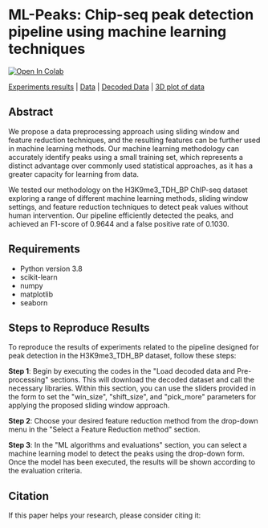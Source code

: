 # ML-Peaks: Chip-seq peak detection pipeline using machine learning techniques
[![Open In Colab](https://colab.research.google.com/assets/colab-badge.svg)](https://colab.research.google.com/github/sajadamouei/Peak-detection-chip-seq/blob/main/ML_Peaks.ipynb "Click to open in Colab") 

[Experiments results](https://docs.google.com/document/d/1lIr_GnLKK7Y9vTBghdIdan7MfagC9UcxQdwh7tA_ROE/edit?usp=sharing) | [Data](https://archive.ics.uci.edu/ml/datasets/chipseq) | [Decoded Data](https://drive.google.com/file/d/1N2PCF3A9atH9lPEVJcBks1HUSFKUZDQ9/view?usp=sharing) | [3D plot of data](https://colab.research.google.com/drive/1pugELPWn2pGpLwHhjAVxUQ13aTWvKHh-?usp=sharing)

## Abstract
We propose a data preprocessing approach using sliding window and feature reduction techniques, and the resulting features can be further used in machine learning methods. Our machine learning methodology can accurately identify peaks using a small training set, which represents a distinct advantage over commonly used statistical approaches, as it has a greater capacity for learning from data. 
 
 We tested our methodology on the H3K9me3_TDH_BP ChIP-seq dataset exploring a range of different machine learning methods, sliding window settings, and feature reduction techniques to detect peak values without human intervention. Our pipeline efficiently detected the peaks, and achieved an F1-score of 0.9644 and a false positive rate of 0.1030.

## Requirements
* Python version 3.8
* scikit-learn
* numpy
* matplotlib
* seaborn

## Steps to Reproduce Results

To reproduce the results of experiments related to the pipeline designed for peak detection in the H3K9me3_TDH_BP dataset, follow these steps:

**Step 1**: Begin by executing the codes in the "Load decoded data and Pre-processing" sections. This will download the decoded dataset and call the necessary libraries. Within this section, you can use the sliders provided in the form to set the "win_size", "shift_size", and "pick_more" parameters for applying the proposed sliding window approach.

**Step 2**: Choose your desired feature reduction method from the drop-down menu in the "Select a Feature Reduction method" section.

**Step 3**: In the "ML algorithms and evaluations" section, you can select a machine learning model to detect the peaks using the drop-down form. Once the model has been executed, the results will be shown according to the evaluation criteria.

## Citation
If this paper helps your research, please consider citing it:
```
```
